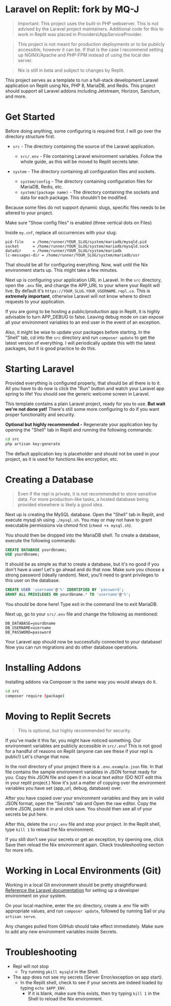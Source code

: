 # Laravel on Replit: fork by MQ-J

> Important: This project uses the built-in PHP webserver. This is not advised by the Laravel project maintainers. Additional code for this to work in Replit was placed in Providers\AppServiceProvider. 

> This project is not meant for production deployments or to be publicly accessible, however it can be. If that is the case I recommend setting up NGINX/Apache and PHP-FPM instead of using the local dev server.

> Nix is still in beta and subject to changes by Replit.

This project serves as a template to run a full-stack development Laravel application on Replit using Nix, PHP 8, MariaDB, and Redis. This project should support all Laravel addons including Jetstream, Horizon, Sanctum, and more.

# Get Started
Before doing anything, some configuring is required first. I will go over the directory structure first.

* `src` - The directory containing the source of the Laravel application.
  * `src/.env` - File containing Laravel environment variables. Follow the whole guide, as this will be moved to Replit secrets later.


* `system` - The directory containing all configuration files and sockets.
  * `system/config` - The directory containing configuration files for MariaDB, Redis, etc.
  * `system/(package name)` - The directory containing the sockets and data for each package. This shouldn't be modified.


Because some files do not support dynamic slugs, specific files needs to be altered to your project.

Make sure "Show config files" is enabled (three vertical dots on Files)

Inside ``my.cnf``, replace all occurrences with your slug:
```
pid-file	= /home/runner/YOUR_SLUG/system/mariadb/mysqld.pid
socket		= /home/runner/YOUR_SLUG/system/mariadb/mysqld.sock
datadir		= /home/runner/YOUR_SLUG/system/mariadb
lc-messages-dir	= /home/runner/YOUR_SLUG/system/mariadb/usr

```

That should be all for configuring everything. Now, wait until the Nix environment starts up. This might take a few minutes.

Next up is configuring your application URL in Laravel. In the `src` directory, open the `.env` file, and change the APP_URL to your where your Replit will live. By default it's ``https://YOUR_SLUG.YOUR_USERNAME.repl.co``. This is **extremely important**, otherwise Laravel will not know where to direct requests to your application.

If you are going to be hosting a public/production app in Replit, it is highly advisable to turn APP_DEBUG to false. Leaving debug mode on can expose all your environment variables to an end user in the event of an exception.

Also, it might be wise to update your packages before starting. In the "Shell" tab, cd into the ``src`` directory and run ``composer update`` to get the latest version of everything. I will periodically update this with the latest packages, but it is good practice to do this.



# Starting Laravel
Provided everything is configured properly, that should be all there is to it. All you have to do now is click the "Run" button and watch your Laravel app spring to life! You should see the generic welcome screen in Laravel.

This template contains a plain Laravel project, ready for you to use. **But wait we're not done yet!** There's still some more configuring to do if you want proper functionality and security.

**Optional but highly recommended -** Regenerate your application key by opening the "Shell" tab in Replit and running the following commands:
```sh
cd src
php artisan key:generate
```
The default application key is placeholder and should not be used in your project, as it is used for functions like encryption, etc.

# Creating a Database
> Even if the repl is private, it is not recommended to store sensitive data. For more production-like tasks, a hosted database being provided elsewhere is likely a good idea.

Next up is creating the MySQL database. Open the "Shell" tab in Replit, and execute mysql.sh using ``./mysql.sh``. You may or may not have to grant executable permissions via chmod first (``chmod +x mysql.sh``).

You should then be dropped into the MariaDB shell. To create a database, execute the following commands:
```sql
CREATE DATABASE yourdbname;
USE yourdbname;
```

It should be as simple as that to create a database, but it's no good if you don't have a user! Let's go ahead and do that now. Make sure you choose a strong password (ideally random). Next, you'll need to grant privileges to this user on the database.
```sql
CREATE USER 'username'@'%' IDENTIFIED BY 'password';
GRANT ALL PRIVILEGES ON yourdbname.* TO 'username'@'%';
```

You should be done here! Type exit in the command line to exit MariaDB.

Next up, go to your ``src/.env`` file and change the following as mentioned:
```
DB_DATABASE=yourdbname
DB_USERNAME=username
DB_PASSWORD=password
```

Your Laravel app should now be successfully connected to your database! Now you can run migrations and do other database operations.


# Installing Addons
Installing addons via Composer is the same way you would always do it.
```sh
cd src
composer require (package)
```

# Moving to Replit Secrets
> This is optional, but highly recommended for security.

If you've made it this far, you might have noticed something. Our environment variables are publicly accessible in ``src/.env``! This is not good for a handful of reasons on Replit (anyone can see these if your repl is public!) Let's change that now.

In the root directory of your project there is a ``.env.example.json`` file. In that file contains the sample environment variables in JSON format ready for you. Copy this JSON file and open it in a local text editor (DO NOT edit this in your replit project.) Now it's just a matter of copying over the environment variables you have set (app_url, debug, database) over.

After you have copied over your environment variables and they are in valid JSON format, open the "Secrets" tab and Open the raw editor. Copy the entire JSON, paste it in and click save. You should then see all of your secrets be put here.

After this, delete the ``src/.env`` file and stop your project. In the Replit shell, type ``kill 1`` to reload the Nix environment. 

If you still don't see your secrets or get an exception, try opening one, click Save then reload the Nix environment again. Check troubleshooting section for more info.

# Working in Local Environments (Git)

Working in a local Git environment should be pretty straightforward. [Reference the Laravel documentation](https://laravel.com/docs/8.x#your-first-laravel-project) for setting up a developer environment on your system.

On your local machine, enter the src directory, create a .env file with appropriate values, and run ```composer update```, followed by running Sail or ```php artisan serve```.

Any changes pulled from GitHub should take effect immediately. Make sure to add any new environment variables inside Secrets.

# Troubleshooting
* Repl will not stop
  * Try running ``pkill mysqld`` in the Shell.
* The app does not see my secrets (Server Error/exception on app start).
  * In the Replit shell, check to see if your secrets are indeed loaded by typing ``echo $APP_ENV``.
      * If it is blank, make sure this exists, then try typing ``kill 1`` in the Shell to reload the Nix environment.




